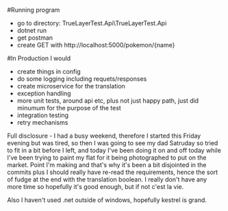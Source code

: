 #Running program

- go to directory: TrueLayerTest.Api\TrueLayerTest.Api
- dotnet run
- get postman
- create GET with http://localhost:5000/pokemon/{name}


#In Production I would
- create things in config
- do some logging including requets/responses
- create microservice for the translation
- exception handling 
- more unit tests, around api etc, plus not just happy path, just did minumum for the purpose of the test
- integration testing
- retry mechanisms

Full disclosure - I had a busy weekend, therefore I started this Friday evening but was tired, so then I was going to see my dad Satruday so tried to fit in a bit before I left, and today I've been doing it on and off today while I've been trying to paint my flat for it being photographed to put on the market. Point I'm making and that's why it's been a bit disjointed in the commits plus I should really have re-read the requirements, hence the sort of fudge at the end with the translation boolean. I really don't have any more time so hopefully it's good enough, but if not c'est la vie.

Also I haven't used .net outside of windows, hopefully kestrel is grand.